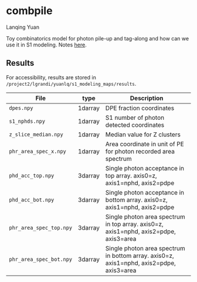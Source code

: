 # combpile

Lanqing Yuan

Toy combinatorics model for photon pile-up and tag-along and how can we use it in S1 modeling. Notes [here](https://xe1t-wiki.lngs.infn.it/doku.php?id=lanqing:photon_pile_up_in_s1#energy_and_position_dependent_single_photon_recorded_area_spectrum).

## Results
For accessibility, results are stored in `/project2/lgrandi/yuanlq/s1_modeling_maps/results`.

| File | type | Description |
| ---- | ---- | ----------- |
| `dpes.npy`| 1darray | DPE fraction coordinates |
| `s1_nphds.npy` | 1darray | S1 number of photon detected coordinates |
| `z_slice_median.npy` | 1darray | Median value for  Z clusters |
| `phr_area_spec_x.npy `| 1darray | Area coordinate in unit of PE for photon recorded area spectrum | 
| `phd_acc_top.npy` | 3darray | Single photon acceptance in top array. axis0=z, axis1=nphd, axis2=pdpe |
| `phd_acc_bot.npy` | 3darray | Single photon acceptance in bottom array. axis0=z, axis1=nphd, axis2=pdpe |
| `phr_area_spec_top.npy` | 3darray | Single photon area spectrum in top array. axis0=z, axis1=nphd, axis2=pdpe, axis3=area|
| `phr_area_spec_bot.npy` | 3darray | Single photon area spectrum in bottom array. axis0=z, axis1=nphd, axis2=pdpe, axis3=area |